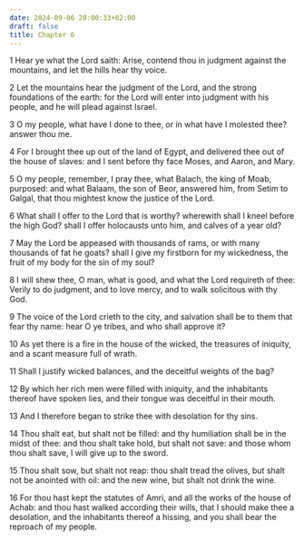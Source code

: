 ```yaml
---
date: 2024-09-06 20:00:33+02:00
draft: false
title: Chapter 6
---
```




1 Hear ye what the Lord saith: Arise, contend thou in judgment against the mountains, and let the hills hear thy voice.

2 Let the mountains hear the judgment of the Lord, and the strong foundations of the earth: for the Lord will enter into judgment with his people, and he will plead against Israel.

3 O my people, what have I done to thee, or in what have I molested thee? answer thou me.

4 For I brought thee up out of the land of Egypt, and delivered thee out of the house of slaves: and I sent before thy face Moses, and Aaron, and Mary.

5 O my people, remember, I pray thee, what Balach, the king of Moab, purposed: and what Balaam, the son of Beor, answered him, from Setim to Galgal, that thou mightest know the justice of the Lord.

6 What shall I offer to the Lord that is worthy? wherewith shall I kneel before the high God? shall I offer holocausts unto him, and calves of a year old?

7 May the Lord be appeased with thousands of rams, or with many thousands of fat he goats? shall I give my firstborn for my wickedness, the fruit of my body for the sin of my soul?

8 I will shew thee, O man, what is good, and what the Lord requireth of thee: Verily to do judgment, and to love mercy, and to walk solicitous with thy God.

9 The voice of the Lord crieth to the city, and salvation shall be to them that fear thy name: hear O ye tribes, and who shall approve it?

10 As yet there is a fire in the house of the wicked, the treasures of iniquity, and a scant measure full of wrath.

11 Shall I justify wicked balances, and the deceitful weights of the bag?

12 By which her rich men were filled with iniquity, and the inhabitants thereof have spoken lies, and their tongue was deceitful in their mouth.

13 And I therefore began to strike thee with desolation for thy sins.

14 Thou shalt eat, but shalt not be filled: and thy humiliation shall be in the midst of thee: and thou shalt take hold, but shalt not save: and those whom thou shalt save, I will give up to the sword.

15 Thou shalt sow, but shalt not reap: thou shalt tread the olives, but shalt not be anointed with oil: and the new wine, but shalt not drink the wine.

16 For thou hast kept the statutes of Amri, and all the works of the house of Achab: and thou hast walked according their wills, that I should make thee a desolation, and the inhabitants thereof a hissing, and you shall bear the reproach of my people.

